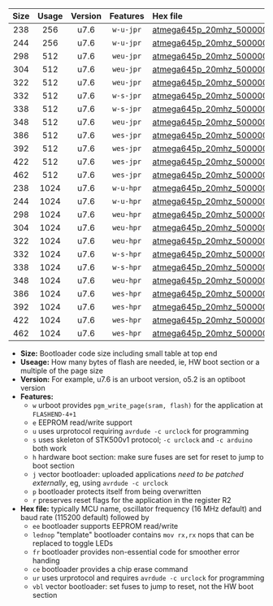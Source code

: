 |Size|Usage|Version|Features|Hex file|
|:-:|:-:|:-:|:-:|:--|
|238|256|u7.6|`w-u-jpr`|[atmega645p_20mhz_500000bps_ur_vbl.hex](https://raw.githubusercontent.com/stefanrueger/urboot/main/atmega645p_20mhz_500000bps_ur_vbl.hex)|
|244|256|u7.6|`w-u-jpr`|[atmega645p_20mhz_500000bps_lednop_ur_vbl.hex](https://raw.githubusercontent.com/stefanrueger/urboot/main/atmega645p_20mhz_500000bps_lednop_ur_vbl.hex)|
|298|512|u7.6|`weu-jpr`|[atmega645p_20mhz_500000bps_ee_ur_vbl.hex](https://raw.githubusercontent.com/stefanrueger/urboot/main/atmega645p_20mhz_500000bps_ee_ur_vbl.hex)|
|304|512|u7.6|`weu-jpr`|[atmega645p_20mhz_500000bps_ee_lednop_ur_vbl.hex](https://raw.githubusercontent.com/stefanrueger/urboot/main/atmega645p_20mhz_500000bps_ee_lednop_ur_vbl.hex)|
|322|512|u7.6|`weu-jpr`|[atmega645p_20mhz_500000bps_ee_lednop_fr_ur_vbl.hex](https://raw.githubusercontent.com/stefanrueger/urboot/main/atmega645p_20mhz_500000bps_ee_lednop_fr_ur_vbl.hex)|
|332|512|u7.6|`w-s-jpr`|[atmega645p_20mhz_500000bps_vbl.hex](https://raw.githubusercontent.com/stefanrueger/urboot/main/atmega645p_20mhz_500000bps_vbl.hex)|
|338|512|u7.6|`w-s-jpr`|[atmega645p_20mhz_500000bps_lednop_vbl.hex](https://raw.githubusercontent.com/stefanrueger/urboot/main/atmega645p_20mhz_500000bps_lednop_vbl.hex)|
|348|512|u7.6|`weu-jpr`|[atmega645p_20mhz_500000bps_ee_lednop_fr_ce_ur_vbl.hex](https://raw.githubusercontent.com/stefanrueger/urboot/main/atmega645p_20mhz_500000bps_ee_lednop_fr_ce_ur_vbl.hex)|
|386|512|u7.6|`wes-jpr`|[atmega645p_20mhz_500000bps_ee_vbl.hex](https://raw.githubusercontent.com/stefanrueger/urboot/main/atmega645p_20mhz_500000bps_ee_vbl.hex)|
|392|512|u7.6|`wes-jpr`|[atmega645p_20mhz_500000bps_ee_lednop_vbl.hex](https://raw.githubusercontent.com/stefanrueger/urboot/main/atmega645p_20mhz_500000bps_ee_lednop_vbl.hex)|
|422|512|u7.6|`wes-jpr`|[atmega645p_20mhz_500000bps_ee_lednop_fr_vbl.hex](https://raw.githubusercontent.com/stefanrueger/urboot/main/atmega645p_20mhz_500000bps_ee_lednop_fr_vbl.hex)|
|462|512|u7.6|`wes-jpr`|[atmega645p_20mhz_500000bps_ee_lednop_fr_ce_vbl.hex](https://raw.githubusercontent.com/stefanrueger/urboot/main/atmega645p_20mhz_500000bps_ee_lednop_fr_ce_vbl.hex)|
|238|1024|u7.6|`w-u-hpr`|[atmega645p_20mhz_500000bps_ur.hex](https://raw.githubusercontent.com/stefanrueger/urboot/main/atmega645p_20mhz_500000bps_ur.hex)|
|244|1024|u7.6|`w-u-hpr`|[atmega645p_20mhz_500000bps_lednop_ur.hex](https://raw.githubusercontent.com/stefanrueger/urboot/main/atmega645p_20mhz_500000bps_lednop_ur.hex)|
|298|1024|u7.6|`weu-hpr`|[atmega645p_20mhz_500000bps_ee_ur.hex](https://raw.githubusercontent.com/stefanrueger/urboot/main/atmega645p_20mhz_500000bps_ee_ur.hex)|
|304|1024|u7.6|`weu-hpr`|[atmega645p_20mhz_500000bps_ee_lednop_ur.hex](https://raw.githubusercontent.com/stefanrueger/urboot/main/atmega645p_20mhz_500000bps_ee_lednop_ur.hex)|
|322|1024|u7.6|`weu-hpr`|[atmega645p_20mhz_500000bps_ee_lednop_fr_ur.hex](https://raw.githubusercontent.com/stefanrueger/urboot/main/atmega645p_20mhz_500000bps_ee_lednop_fr_ur.hex)|
|332|1024|u7.6|`w-s-hpr`|[atmega645p_20mhz_500000bps.hex](https://raw.githubusercontent.com/stefanrueger/urboot/main/atmega645p_20mhz_500000bps.hex)|
|338|1024|u7.6|`w-s-hpr`|[atmega645p_20mhz_500000bps_lednop.hex](https://raw.githubusercontent.com/stefanrueger/urboot/main/atmega645p_20mhz_500000bps_lednop.hex)|
|348|1024|u7.6|`weu-hpr`|[atmega645p_20mhz_500000bps_ee_lednop_fr_ce_ur.hex](https://raw.githubusercontent.com/stefanrueger/urboot/main/atmega645p_20mhz_500000bps_ee_lednop_fr_ce_ur.hex)|
|386|1024|u7.6|`wes-hpr`|[atmega645p_20mhz_500000bps_ee.hex](https://raw.githubusercontent.com/stefanrueger/urboot/main/atmega645p_20mhz_500000bps_ee.hex)|
|392|1024|u7.6|`wes-hpr`|[atmega645p_20mhz_500000bps_ee_lednop.hex](https://raw.githubusercontent.com/stefanrueger/urboot/main/atmega645p_20mhz_500000bps_ee_lednop.hex)|
|422|1024|u7.6|`wes-hpr`|[atmega645p_20mhz_500000bps_ee_lednop_fr.hex](https://raw.githubusercontent.com/stefanrueger/urboot/main/atmega645p_20mhz_500000bps_ee_lednop_fr.hex)|
|462|1024|u7.6|`wes-hpr`|[atmega645p_20mhz_500000bps_ee_lednop_fr_ce.hex](https://raw.githubusercontent.com/stefanrueger/urboot/main/atmega645p_20mhz_500000bps_ee_lednop_fr_ce.hex)|

- **Size:** Bootloader code size including small table at top end
- **Useage:** How many bytes of flash are needed, ie, HW boot section or a multiple of the page size
- **Version:** For example, u7.6 is an urboot version, o5.2 is an optiboot version
- **Features:**
  + `w` urboot provides `pgm_write_page(sram, flash)` for the application at `FLASHEND-4+1`
  + `e` EEPROM read/write support
  + `u` uses urprotocol requiring `avrdude -c urclock` for programming
  + `s` uses skeleton of STK500v1 protocol; `-c urclock` and `-c arduino` both work
  + `h` hardware boot section: make sure fuses are set for reset to jump to boot section
  + `j` vector bootloader: uploaded applications *need to be patched externally*, eg, using `avrdude -c urclock`
  + `p` bootloader protects itself from being overwritten
  + `r` preserves reset flags for the application in the register R2
- **Hex file:** typically MCU name, oscillator frequency (16 MHz default) and baud rate (115200 default) followed by
  + `ee` bootloader supports EEPROM read/write
  + `lednop` "template" bootloader contains `mov rx,rx` nops that can be replaced to toggle LEDs
  + `fr` bootloader provides non-essential code for smoother error handing
  + `ce` bootloader provides a chip erase command
  + `ur` uses urprotocol and requires `avrdude -c urclock` for programming
  + `vbl` vector bootloader: set fuses to jump to reset, not the HW boot section
